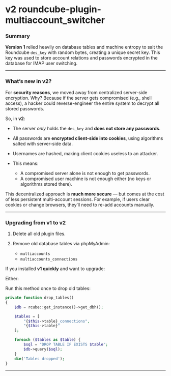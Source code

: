  
# v2 roundcube-plugin-multiaccount\_switcher

### Summary

**Version 1** relied heavily on database tables and machine entropy to salt the Roundcube `des_key` with random bytes, creating a unique secret key. This key was used to store account relations and passwords encrypted in the database for IMAP user switching.

---

### What’s new in v2?

For **security reasons**, we moved away from centralized server-side encryption. Why? Because if the server gets compromised (e.g., shell access), a hacker could reverse-engineer the entire system to decrypt all stored passwords.

So, in **v2**:

* The server *only* holds the `des_key` and **does not store any passwords**.
* All passwords are **encrypted client-side into cookies**, using algorithms salted with server-side data.
* Usernames are hashed, making client cookies useless to an attacker.
* This means:

  * A compromised server alone is not enough to get passwords.
  * A compromised user machine is not enough either (no keys or algorithms stored there).

This decentralized approach is **much more secure** — but comes at the cost of less persistent multi-account sessions. For example, if users clear cookies or change browsers, they’ll need to re-add accounts manually.

---

### Upgrading from v1 to v2

1. Delete all old plugin files.
2. Remove old database tables via phpMyAdmin:

   * `multiaccounts`
   * `multiaccounts_connections`

If you installed **v1 quickly** and want to upgrade:

Either:
 
Run this method once to drop old tables:

```php
private function drop_tables()
{
    $db = rcube::get_instance()->get_dbh();

    $tables = [
        "{$this->table}_connections",
        "{$this->table}"
    ];

    foreach ($tables as $table) {
        $sql = "DROP TABLE IF EXISTS $table";
        $db->query($sql);
    }
    die('Tables dropped');
}
```

---

 
